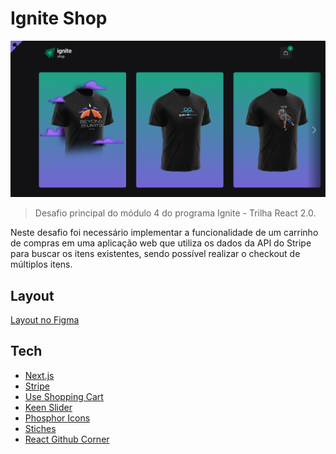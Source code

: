 # Ignite Shop

<img src=".github/Cover.png" alt="Capa Ignite Shop" />

> Desafio principal do módulo 4 do programa Ignite - Trilha React 2.0.

Neste desafio foi necessário implementar a funcionalidade de um carrinho de compras em uma aplicação web que utiliza os dados da API do Stripe para buscar os itens existentes, sendo possível realizar o checkout de múltiplos itens.



## Layout

[Layout no Figma][figma]

## Tech

- [Next.js][next]
- [Stripe][stripe]
- [Use Shopping Cart][useshoppingcart]
- [Keen Slider][keen_slider]
- [Phosphor Icons][phosphor]
- [Stiches][stiches]
- [React Github Corner][react-github-corner]


[next]: https://nextjs.org
[stripe]: https://stripe.com
[stiches]: https://stitches.dev
[phosphor]: https://phosphoricons.com
[keen_slider]: https://keen-slider.io
[useshoppingcart]: https://useshoppingcart.com
[react-github-corner]: https://www.npmjs.com/package/react-github-corner
[figma]: https://www.figma.com/file/9BwxcdVuuENh8zZRPxkrPo/Ignite-Shop-2.0-Copy?fuid=825800961521335351
